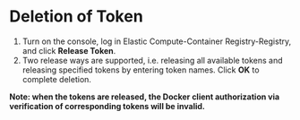 # Deletion of Token

 1. Turn on the console, log in Elastic Compute-Container Registry-Registry, and click **Release Token**.
 2. Two release ways are supported, i.e. releasing all available tokens and releasing specified tokens by entering token names. Click **OK** to complete deletion.

**Note: when the tokens are released, the Docker client authorization via verification of corresponding tokens will be invalid.**